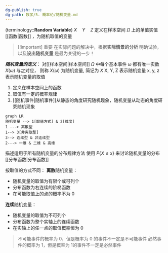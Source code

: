 ```yaml
---
dg-publish: true
dg-path: 数学/5. 概率论/随机变量.md
---
```


(terminology::**Random Variable**)   $X\quad Y\quad Z$ 
定义在样本空间 $\Omega$ 上的单值实值[[函数\|函数]] ，为随机取值的变量

>[!important] 重要
>在实际问题的解决中，根据**实际情景的分析**
>明确试验，以及**设出随机变量**
>是最为关键的一步！


***随机变量的定义***：
对[[样本空间\|样本空间]] $\Omega$ 中每个基本事件 $\omega$ 都有唯一实数 $X(\omega)$ 与之对应，
则称 $X(\omega)$ 为随机变量, 简记为 $X$
X, Y, Z 表示随机变量    x, y, z 表示随机变量的取值

1. 定义在样本空间上的函数
2. 取值有一定的概率规律
3. [[随机事件\|随机事件]]从静态的角度研究随机现象，随机变量从动态的角度研究随机现象

```mermaid
graph LR
随机变量 --> 1[取值方式] & 2[维度]
1 ---> 离散型 
1--> 3[非离散型]
3--> 连续型 & 非连续型
2---> 一维 & 二维 & 高维
```

描述适用于所有随机变量的分布规律方法
使用 $P\left\{X\leq x \right\}$  来讨论随机变量的分布   [[分布函数\|分布函数]]

按取值的方式不同：
**离散**随机变量：
- 随机变量的取值为有限个或可列个
- 分布函数为右连续的阶梯函数
- 在可能取值上的点的概率不为 0

**连续**随机变量：
- 随机变量的取值为不可列个
- 分布函数为整个实轴上的连续函数
- 在实轴上的任一点的取值概率恒为 0

>不可能事件的概率为 0，但是概率为 0 的事件不一定是不可能事件
>必然事件的概率为 1，但是概率为 1的事件不一定是必然事件






